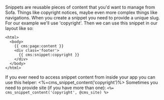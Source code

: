 Snippets are reusable pieces of content that you'd want to manage from Sofa. Things like copyright notices, maybe even more complex things like navigations. When you create a snippet you need to provide a unique slug. For our example we'll use 'copyright'. Then we can use this snippet in our layout like so:

    <html>
      <body>
        {{ cms:page:content }}
        <div class='footer'>
          {{ cms:snippet:copyright }}
        </div>
      </body>
    </html>
    
If you ever need to access snippet content from inside your app you can use this helper: <%=cms_snippet_content('copyright')%> Sometimes you need to provide site (if you have more than one): `<%= cms_snippet_content('copyright', @cms_site) %>`